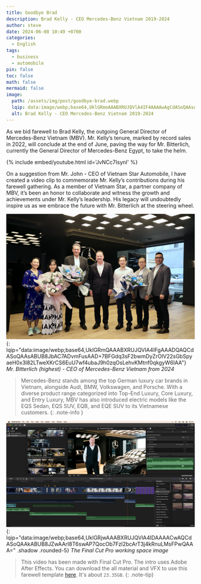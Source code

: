 ```yaml
---
title: Goodbye Brad
description: Brad Kelly - CEO Mercedes-Benz Vietnam 2019-2024
author: steve
date: 2024-06-08 10:49 +0700
categories:
  - English
tags:
  - business
  - automobile
pin: false
toc: false
math: false
mermaid: false
image:
  path: /assets/img/post/goodbye-brad.webp
  lqip: data:image/webp;base64,UklGRmoAAABXRUJQVlA4IF4AAAAwAgCdASoQAAsABUB8JbACdAELyKCRVveCAAD+6VY9evNyBJ1RS4gYbMhMQmSPUnof5INpUQmyvWOhiMUr2PbThjzANmXxSwHR4q7x6kl4sumDWxSzT3t9edrEAAAA
  alt: Brad Kelly - CEO Mercedes-Benz Vietnam 2019-2024
---
```


As we bid farewell to Brad Kelly, the outgoing General Director of Mercedes-Benz Vietnam (MBV). Mr. Kelly’s tenure, marked by record sales in 2022, will conclude at the end of June, paving the way for Mr. Bitterlich, currently the General Director of Mercedes-Benz Egypt, to take the helm.

{% include embed/youtube.html id='JvNCc7IsynI' %}

On a suggestion from Mr. John - CEO of Vietnam Star Automobile, I have created a video clip to commemorate Mr. Kelly’s contributions during his farewell gathering. As a member of Vietnam Star, a partner company of MBV, it’s been an honor to collaborate and witness the growth and achievements under Mr. Kelly’s leadership. His legacy will undoubtedly inspire us as we embrace the future with Mr. Bitterlich at the steering wheel.

![Mr. Bitterlich](/assets/img/post/mr.bitterlich-ceo-mercedes-benz-vietnam-2024.webp){: lqip="data:image/webp;base64,UklGRmQAAABXRUJQVlA4IFgAAADQAQCdASoQAAsABUB8JbAC7ADvmFusAAD+7BFGdq3sF2bwmDyZrOlV22sGbSpyaeH0x3l82LTweXKrCS6EuU7wf4ubaJ9h0zqOsLehvKMtnf0qkgyW6IAA"} _Mr. Bitterlich (highest) - CEO of Mercedes-Benz Vietnam from 2024_

> Mercedes-Benz stands among the top German luxury car brands in Vietnam, alongside Audi, BMW, Volkswagen, and Porsche. With a diverse product range categorized into Top-End Luxury, Core Luxury, and Entry Luxury, MBV has also introduced electric models like the EQS Sedan, EQS SUV, EQB, and EQE SUV to its Vietnamese customers.
{: .note-info }

![Working on Finalcutpro](/assets/img/post/working-on-finalcutpro.webp "You can see John in this picture"){: lqip="data:image/webp;base64,UklGRjwAAABXRUJQVlA4IDAAAACwAQCdASoQAAkABUB8JZwAArI8T6swAP7QocOb7Fzl2bcArT3j4kRnuLMsFPwQAAA=" .shadow .rounded-5} _The Final Cut Pro working space image_

> This video has been made with Final Cut Pro. The intro uses Adobe After Effects. You can download the all material and VFX to use this farewell template [here](https://www.dropbox.com/scl/fo/mjwu2n2qogqy84lt7pks6/AKJy9EugHBEn9XglcrYsEfw?rlkey=hdz142mi7u1p97422jsw4noi2&dl=0). It's about `23.35GB`.
{: .note-tip}